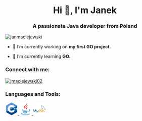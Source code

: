 <h1 align="center">Hi 👋, I'm Janek</h1>
<h3 align="center">A passionate Java developer from Poland</h3>

<p align="left"> <img src="https://komarev.com/ghpvc/?username=janmaciejewski&label=Profile%20views&color=0e75b6&style=flat" alt="janmaciejewski" /> </p>

- 🔭 I’m currently working on **my first GO project.**

- 🌱 I’m currently learning **GO.**

<h3 align="left">Connect with me:</h3>
<p align="left">
<a href="https://linkedin.com/in/jmaciejewski02" target="blank"><img align="center" src="https://raw.githubusercontent.com/rahuldkjain/github-profile-readme-generator/master/src/images/icons/Social/linked-in-alt.svg" alt="jmaciejewski02" height="30" width="40" /></a>
</p>

<h3 align="left">Languages and Tools:</h3>
<p align="left"> <a href="https://www.w3schools.com/cpp/" target="_blank" rel="noreferrer"> <img src="https://raw.githubusercontent.com/devicons/devicon/master/icons/cplusplus/cplusplus-original.svg" alt="cplusplus" width="40" height="40"/> </a> <a href="https://www.java.com" target="_blank" rel="noreferrer"> <img src="https://raw.githubusercontent.com/devicons/devicon/master/icons/java/java-original.svg" alt="java" width="40" height="40"/> </a> <a href="https://www.mysql.com/" target="_blank" rel="noreferrer"> <img src="https://raw.githubusercontent.com/devicons/devicon/master/icons/mysql/mysql-original-wordmark.svg" alt="mysql" width="40" height="40"/> </a> </p>
